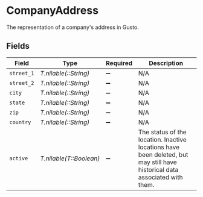 # CompanyAddress

The representation of a company's address in Gusto.


## Fields

| Field                                                                                                                      | Type                                                                                                                       | Required                                                                                                                   | Description                                                                                                                |
| -------------------------------------------------------------------------------------------------------------------------- | -------------------------------------------------------------------------------------------------------------------------- | -------------------------------------------------------------------------------------------------------------------------- | -------------------------------------------------------------------------------------------------------------------------- |
| `street_1`                                                                                                                 | *T.nilable(::String)*                                                                                                      | :heavy_minus_sign:                                                                                                         | N/A                                                                                                                        |
| `street_2`                                                                                                                 | *T.nilable(::String)*                                                                                                      | :heavy_minus_sign:                                                                                                         | N/A                                                                                                                        |
| `city`                                                                                                                     | *T.nilable(::String)*                                                                                                      | :heavy_minus_sign:                                                                                                         | N/A                                                                                                                        |
| `state`                                                                                                                    | *T.nilable(::String)*                                                                                                      | :heavy_minus_sign:                                                                                                         | N/A                                                                                                                        |
| `zip`                                                                                                                      | *T.nilable(::String)*                                                                                                      | :heavy_minus_sign:                                                                                                         | N/A                                                                                                                        |
| `country`                                                                                                                  | *T.nilable(::String)*                                                                                                      | :heavy_minus_sign:                                                                                                         | N/A                                                                                                                        |
| `active`                                                                                                                   | *T.nilable(T::Boolean)*                                                                                                    | :heavy_minus_sign:                                                                                                         | The status of the location. Inactive locations have been deleted, but may still have historical data associated with them. |